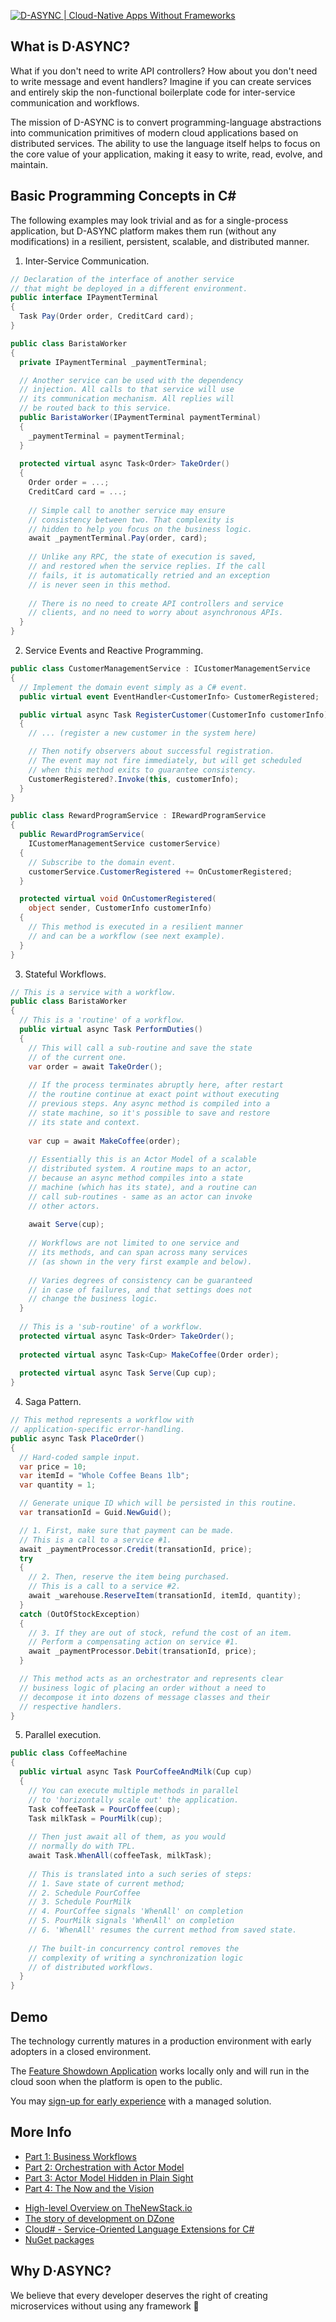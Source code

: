 ﻿[![D-ASYNC | Cloud-Native Apps Without Frameworks](dasync-banner.png)](http://dasync.io)

## What is D·ASYNC?

What if you don't need to write API controllers? How about you don't need to write message and event handlers? Imagine if you can create services and entirely skip the non-functional boilerplate code for inter-service communication and workflows.

The mission of D-ASYNC is to convert programming-language abstractions into communication primitives of modern cloud applications based on distributed services. The ability to use the language itself helps to focus on the core value of your application, making it easy to write, read, evolve, and maintain.


## Basic Programming Concepts in C#
The following examples may look trivial and as for a single-process application, but D-ASYNC platform makes them run (without any modifications) in a resilient, persistent, scalable, and distributed manner.

1. Inter-Service Communication.
```csharp
// Declaration of the interface of another service
// that might be deployed in a different environment.
public interface IPaymentTerminal
{
  Task Pay(Order order, CreditCard card);
}

public class BaristaWorker
{
  private IPaymentTerminal _paymentTerminal;

  // Another service can be used with the dependency
  // injection. All calls to that service will use
  // its communication mechanism. All replies will
  // be routed back to this service.
  public BaristaWorker(IPaymentTerminal paymentTerminal)
  {
    _paymentTerminal = paymentTerminal;
  }
  
  protected virtual async Task<Order> TakeOrder()
  {
    Order order = ...;
    CreditCard card = ...;
    
    // Simple call to another service may ensure
    // consistency between two. That complexity is
    // hidden to help you focus on the business logic.
    await _paymentTerminal.Pay(order, card);
    
    // Unlike any RPC, the state of execution is saved,
    // and restored when the service replies. If the call
    // fails, it is automatically retried and an exception
    // is never seen in this method.
    
    // There is no need to create API controllers and service
    // clients, and no need to worry about asynchronous APIs.
  }
}
```

2. Service Events and Reactive Programming.
```csharp
public class CustomerManagementService : ICustomerManagementService
{
  // Implement the domain event simply as a C# event.
  public virtual event EventHandler<CustomerInfo> CustomerRegistered;

  public virtual async Task RegisterCustomer(CustomerInfo customerInfo)
  {
    // ... (register a new customer in the system here)

    // Then notify observers about successful registration.
    // The event may not fire immediately, but will get scheduled
    // when this method exits to guarantee consistency.
    CustomerRegistered?.Invoke(this, customerInfo);
  }
}

public class RewardProgramService : IRewardProgramService
{
  public RewardProgramService(
    ICustomerManagementService customerService)
  {
    // Subscribe to the domain event.
    customerService.CustomerRegistered += OnCustomerRegistered;
  }

  protected virtual void OnCustomerRegistered(
    object sender, CustomerInfo customerInfo)
  {
    // This method is executed in a resilient manner
    // and can be a workflow (see next example).
  }
}
```

3. Stateful Workflows.
```csharp
// This is a service with a workflow.
public class BaristaWorker
{
  // This is a 'routine' of a workflow.
  public virtual async Task PerformDuties()
  {
    // This will call a sub-routine and save the state
    // of the current one.
    var order = await TakeOrder();
    
    // If the process terminates abruptly here, after restart
    // the routine continue at exact point without executing
    // previous steps. Any async method is compiled into a
    // state machine, so it's possible to save and restore
    // its state and context.
    
    var cup = await MakeCoffee(order);
    
    // Essentially this is an Actor Model of a scalable
    // distributed system. A routine maps to an actor,
    // because an async method compiles into a state
    // machine (which has its state), and a routine can
    // call sub-routines - same as an actor can invoke
    // other actors.
        
    await Serve(cup);
    
    // Workflows are not limited to one service and
    // its methods, and can span across many services
    // (as shown in the very first example and below).
    
    // Varies degrees of consistency can be guaranteed
    // in case of failures, and that settings does not
    // change the business logic.
  }
  
  // This is a 'sub-routine' of a workflow.
  protected virtual async Task<Order> TakeOrder();
  
  protected virtual async Task<Cup> MakeCoffee(Order order);
  
  protected virtual async Task Serve(Cup cup);
}
```

4. Saga Pattern.
```csharp
// This method represents a workflow with
// application-specific error-handling.
public async Task PlaceOrder()
{
  // Hard-coded sample input.
  var price = 10;
  var itemId = "Whole Coffee Beans 1lb";
  var quantity = 1;

  // Generate unique ID which will be persisted in this routine.
  var transationId = Guid.NewGuid();

  // 1. First, make sure that payment can be made.
  // This is a call to a service #1.
  await _paymentProcessor.Credit(transationId, price);
  try
  {
    // 2. Then, reserve the item being purchased.
    // This is a call to a service #2.
    await _warehouse.ReserveItem(transationId, itemId, quantity);
  }
  catch (OutOfStockException)
  {
    // 3. If they are out of stock, refund the cost of an item.
    // Perform a compensating action on service #1.
    await _paymentProcessor.Debit(transationId, price);
  }

  // This method acts as an orchestrator and represents clear
  // business logic of placing an order without a need to
  // decompose it into dozens of message classes and their
  // respective handlers.
}
```

5. Parallel execution.
```csharp
public class CoffeeMachine
{
  public virtual async Task PourCoffeeAndMilk(Cup cup)
  {
    // You can execute multiple methods in parallel
    // to 'horizontally scale out' the application.
    Task coffeeTask = PourCoffee(cup);
    Task milkTask = PourMilk(cup);
    
    // Then just await all of them, as you would
    // normally do with TPL.
    await Task.WhenAll(coffeeTask, milkTask);
    
    // This is translated into a such series of steps:
    // 1. Save state of current method;
    // 2. Schedule PourCoffee
    // 3. Schedule PourMilk
    // 4. PourCoffee signals 'WhenAll' on completion
    // 5. PourMilk signals 'WhenAll' on completion
    // 6. 'WhenAll' resumes the current method from saved state.
    
    // The built-in concurrency control removes the
    // complexity of writing a synchronization logic
    // of distributed workflows.
  }
}
```


## Demo

The technology currently matures in a production environment with early adopters in a closed environment.

The [Feature Showdown Application](Examples/FeatureShowdown) works locally only and will run in the cloud soon when the platform is open to the public.

You may [sign-up for early experience](https://www.dasync.io/#comp-jyrluu0u) with a managed solution.


## More Info

- [Part 1: Business Workflows](https://medium.com/@sergiis/conquest-of-distributed-systems-part-1-business-workflows-fdda4b7b1c42)
- [Part 2: Orchestration with Actor Model](https://medium.com/@sergiis/actor-model-hidden-in-plain-sight-the-era-of-true-serverless-part-2-6f61470955e9)
- [Part 3: Actor Model Hidden in Plain Sight](https://medium.com/@sergiis/conquest-of-distributed-systems-part-3-actor-model-hidden-in-plain-sight-b06126a62ae)
- [Part 4: The Now and the Vision](https://medium.com/@sergiis/conquest-of-distributed-systems-part-4-the-now-and-the-vision-e844c9aee2c7)

* [High-level Overview on TheNewStack.io](https://thenewstack.io/meet-d-async-a-framework-for-writing-distributed-cloud-native-applications/)
* [The story of development on DZone](https://dzone.com/articles/d-async-cloud-native-apps)
* [Cloud# - Service-Oriented Language Extensions for C#](https://github.com/Dasync/CloudSharp)
* [NuGet packages](https://www.nuget.org/packages?q=dasync)


## Why D·ASYNC?

We believe that every developer deserves the right of creating microservices without using any framework 🤍